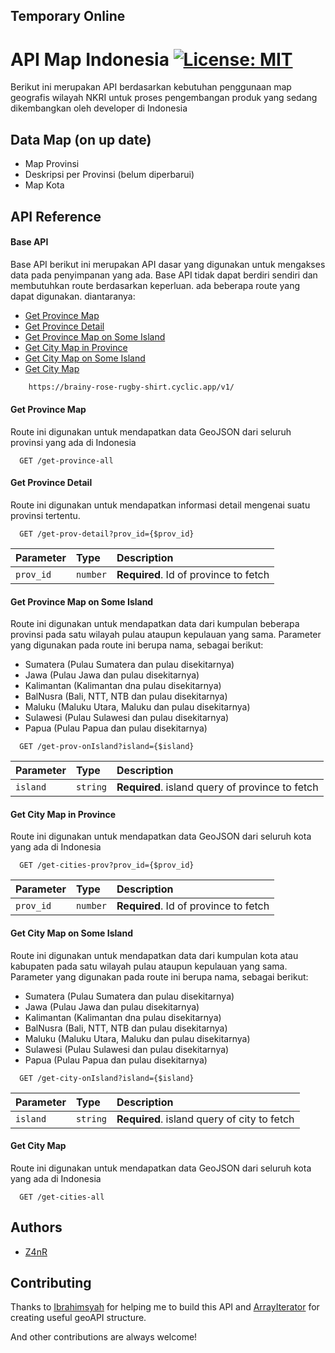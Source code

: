 ## Temporary Online

# API Map Indonesia [![License: MIT](https://img.shields.io/badge/License-MIT-yellow.svg)](https://opensource.org/licenses/MIT)
Berikut ini merupakan API berdasarkan kebutuhan penggunaan map geografis wilayah NKRI untuk proses pengembangan produk yang sedang dikembangkan oleh developer di Indonesia


## Data Map (on up date)

 - Map Provinsi
 - Deskripsi per Provinsi (belum diperbarui)
 - Map Kota


## API Reference

#### Base API
Base API berikut ini merupakan API dasar yang digunakan untuk mengakses data pada penyimpanan yang ada. Base API tidak dapat berdiri sendiri dan membutuhkan route berdasarkan keperluan. ada beberapa route yang dapat digunakan. diantaranya:

- [Get Province Map](#get-province-map)
- [Get Province Detail](#get-province-detail)
- [Get Province Map on Some Island](#get-province-map-on-some-island)
- [Get City Map in Province](#get-city-map-in-province)
- [Get City Map on Some Island](#get-city-map-on-some-island)
- [Get City Map](#get-city-map)

```bash
    https://brainy-rose-rugby-shirt.cyclic.app/v1/
```

#### Get Province Map

Route ini digunakan untuk mendapatkan data GeoJSON dari seluruh provinsi yang ada di Indonesia

```http
  GET /get-province-all
```


#### Get Province Detail

Route ini digunakan untuk mendapatkan informasi detail mengenai suatu provinsi tertentu.

```http
  GET /get-prov-detail?prov_id={$prov_id}
```

| Parameter | Type     | Description                       |
| :-------- | :------- | :-------------------------------- |
| `prov_id`      | `number` | **Required**. Id of province to fetch |

#### Get Province Map on Some Island

Route ini digunakan untuk mendapatkan data dari kumpulan beberapa provinsi pada satu wilayah pulau ataupun kepulauan yang sama. Parameter yang digunakan pada route ini berupa nama, sebagai berikut:

- Sumatera (Pulau Sumatera dan pulau disekitarnya)
- Jawa (Pulau Jawa dan pulau disekitarnya)
- Kalimantan (Kalimantan dna pulau disekitarnya)
- BalNusra (Bali, NTT, NTB dan pulau disekitarnya)
- Maluku (Maluku Utara, Maluku dan pulau disekitarnya)
- Sulawesi (Pulau Sulawesi dan pulau disekitarnya)
- Papua (Pulau Papua dan pulau disekitarnya)

```http
  GET /get-prov-onIsland?island={$island}
```

| Parameter | Type     | Description                       |
| :-------- | :------- | :-------------------------------- |
| `island`      | `string` | **Required**. island query of province to fetch |


#### Get City Map in Province

Route ini digunakan untuk mendapatkan data GeoJSON dari seluruh kota yang ada di Indonesia

```http
  GET /get-cities-prov?prov_id={$prov_id}
```

| Parameter | Type     | Description                       |
| :-------- | :------- | :-------------------------------- |
| `prov_id`      | `number` | **Required**. Id of province to fetch |


#### Get City Map on Some Island

Route ini digunakan untuk mendapatkan data dari kumpulan kota atau kabupaten pada satu wilayah pulau ataupun kepulauan yang sama. Parameter yang digunakan pada route ini berupa nama, sebagai berikut:

- Sumatera (Pulau Sumatera dan pulau disekitarnya)
- Jawa (Pulau Jawa dan pulau disekitarnya)
- Kalimantan (Kalimantan dna pulau disekitarnya)
- BalNusra (Bali, NTT, NTB dan pulau disekitarnya)
- Maluku (Maluku Utara, Maluku dan pulau disekitarnya)
- Sulawesi (Pulau Sulawesi dan pulau disekitarnya)
- Papua (Pulau Papua dan pulau disekitarnya)

```http
  GET /get-city-onIsland?island={$island}
```

| Parameter | Type     | Description                       |
| :-------- | :------- | :-------------------------------- |
| `island`      | `string` | **Required**. island query of city to fetch |

#### Get City Map

Route ini digunakan untuk mendapatkan data GeoJSON dari seluruh kota yang ada di Indonesia

```http
  GET /get-cities-all
```


## Authors

- [Z4nR](https://github.com/Z4nR)


## Contributing
Thanks to [Ibrahimsyah](https://github.com/Ibrahimsyah) for helping me to build this API and [ArrayIterator](https://github.com/ArrayIterator) for creating useful geoAPI structure.

And other contributions are always welcome!

